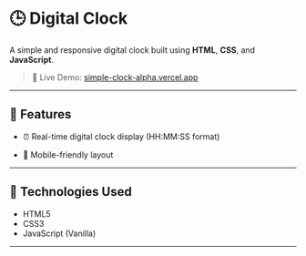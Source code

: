 # 🕒 Digital Clock

A simple and responsive digital clock built using **HTML**, **CSS**, and **JavaScript**.

> 📍 Live Demo: [simple-clock-alpha.vercel.app](https://simple-clock-alpha.vercel.app)

---

<!--## 📸 Preview

![Digital Clock Screenshot](screenshot.png)   Add your own screenshot image if possible 

--- -->

## 🔧 Features

- ⏰ Real-time digital clock display (HH:MM:SS format) 
<!-- 🎨 Clean and responsive UI design
- 🌙 Dark theme compatible-->
- 📱 Mobile-friendly layout

---

## 🚀 Technologies Used

- HTML5
- CSS3
- JavaScript (Vanilla)

---
